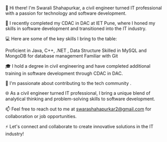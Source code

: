 👋 Hi there! I'm Swarali Shahapurkar, a civil engineer turned IT professional with a passion for technology and software development.

🚀 I recently completed my CDAC in DAC at IET Pune, where I honed my skills in software development and transitioned into the IT industry.

💻 Here are some of the key skills I bring to the table:

Proficient in Java, C++, .NET , Data Structure 
Skilled in MySQL and MongoDB for database management
Familiar with Git

🎓 I hold a degree in civil engineering and have completed additional training in software development through CDAC in DAC.

🌟 I'm passionate about contributing to the tech community .

🌐 As a civil engineer turned IT professional, I bring a unique blend of analytical thinking and problem-solving skills to software development.

📫 Feel free to reach out to me at swarashahapurkar2@gmail.com for collaboration or job opportunities.

⚡️ Let's connect and collaborate to create innovative solutions in the IT industry!

